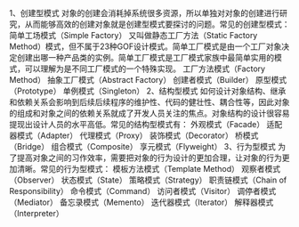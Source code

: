 1、创建型模式
对象的创建会消耗掉系统很多资源，所以单独对对象的创建进行研究，从而能够高效的创建对象就是创建型模式要探讨的问题。常见的创建型模式：
简单工场模式（Simple Factory）
又叫做静态工厂方法（Static Factory Method）模式，但不属于23种GOF设计模式。简单工厂模式是由一个工厂对象决定创建出哪一种产品类的实例。简单工厂模式是工厂模式家族中最简单实用的模式，可以理解为是不同工厂模式的一个特殊实现。
工厂方法模式（Factory Method）
抽象工厂模式（Abstract Factory）
创建者模式（Builder）
原型模式（Prototype）
单例模式（Singleton）
2、结构型模式
如何设计对象结构、继承和依赖关系会影响到后续后续程序的维护性、代码的健壮性、耦合性等，因此对象的组成和对象之间的依赖关系就成了开发人员关注的焦点。对象结构的设计很容易提现出设计人员的水平高低。常见的结构型模式有：
外观模式（Facade）
适配器模式（Adapter）
代理模式（Proxy）
装饰模式（Decorator）
桥模式（Bridge）
组合模式（Composite）
享元模式（Flyweight）
3、行为型模式
为了提高对象之间的习作效率，需要把对象的行为设计的更加合理，让对象的行为更加清晰。常见的行为型模式：
模板方法模式（Template Method）
观察者模式（Observer）
状态模式（State）
策略模式（Strategy）
职责链模式（Chain of Responsibility）
命令模式（Command）
访问者模式（Visitor）
调停者模式（Mediator）
备忘录模式（Memento）
迭代器模式（Iterator）
解释器模式（Interpreter）
